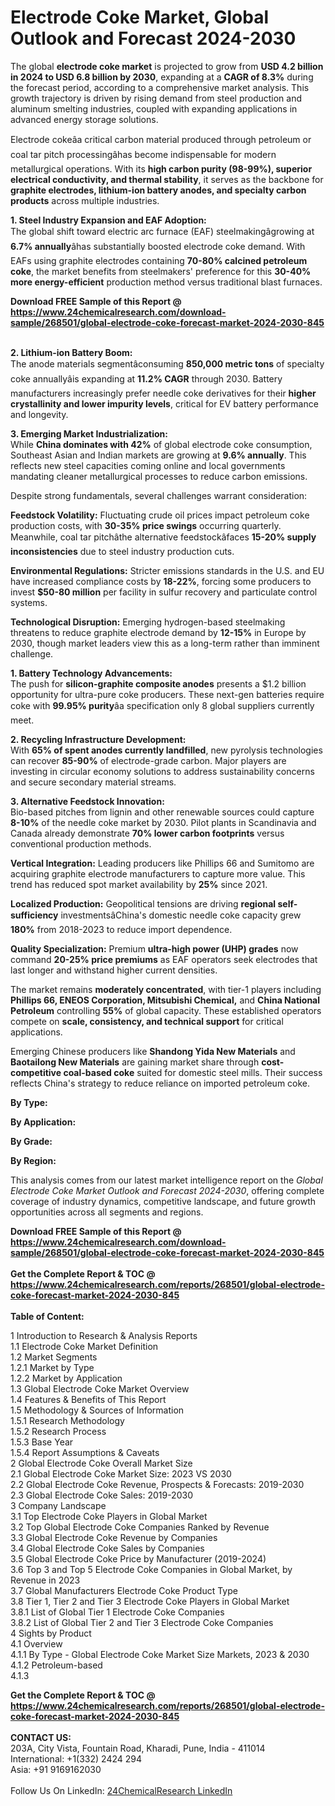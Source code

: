 <h1>Electrode Coke Market, Global Outlook and Forecast 2024-2030</h1><p>The global <strong>electrode coke market</strong> is projected to grow from <strong>USD 4.2 billion in 2024 to USD 6.8 billion by 2030</strong>, expanding at a <strong>CAGR of 8.3%</strong> during the forecast period, according to a comprehensive market analysis. This growth trajectory is driven by rising demand from steel production and aluminum smelting industries, coupled with expanding applications in advanced energy storage solutions.</p><p>Electrode cokeâa critical carbon material produced through petroleum or coal tar pitch processingâhas become indispensable for modern metallurgical operations. With its <strong>high carbon purity (98-99%), superior electrical conductivity, and thermal stability</strong>, it serves as the backbone for <strong>graphite electrodes, lithium-ion battery anodes, and specialty carbon products</strong> across multiple industries.</p><p><strong>1. Steel Industry Expansion and EAF Adoption:</strong><br>
The global shift toward electric arc furnace (EAF) steelmakingâgrowing at <strong>6.7% annually</strong>âhas substantially boosted electrode coke demand. With EAFs using graphite electrodes containing <strong>70-80% calcined petroleum coke</strong>, the market benefits from steelmakers' preference for this <strong>30-40% more energy-efficient</strong> production method versus traditional blast furnaces.</p><div><b>Download FREE Sample of this Report @ 
            <a href="https://www.24chemicalresearch.com/download-sample/268501/global-electrode-coke-forecast-market-2024-2030-845">
            https://www.24chemicalresearch.com/download-sample/268501/global-electrode-coke-forecast-market-2024-2030-845</a></b></div><br><p><strong>2. Lithium-ion Battery Boom:</strong><br>
The anode materials segmentâconsuming <strong>850,000 metric tons</strong> of specialty coke annuallyâis expanding at <strong>11.2% CAGR</strong> through 2030. Battery manufacturers increasingly prefer needle coke derivatives for their <strong>higher crystallinity and lower impurity levels</strong>, critical for EV battery performance and longevity.</p><p><strong>3. Emerging Market Industrialization:</strong><br>
While <strong>China dominates with 42%</strong> of global electrode coke consumption, Southeast Asian and Indian markets are growing at <strong>9.6% annually</strong>. This reflects new steel capacities coming online and local governments mandating cleaner metallurgical processes to reduce carbon emissions.</p><p>Despite strong fundamentals, several challenges warrant consideration:</p><p><strong>Feedstock Volatility:</strong> Fluctuating crude oil prices impact petroleum coke production costs, with <strong>30-35% price swings</strong> occurring quarterly. Meanwhile, coal tar pitchâthe alternative feedstockâfaces <strong>15-20% supply inconsistencies</strong> due to steel industry production cuts.</p><p><strong>Environmental Regulations:</strong> Stricter emissions standards in the U.S. and EU have increased compliance costs by <strong>18-22%</strong>, forcing some producers to invest <strong>$50-80 million</strong> per facility in sulfur recovery and particulate control systems.</p><p><strong>Technological Disruption:</strong> Emerging hydrogen-based steelmaking threatens to reduce graphite electrode demand by <strong>12-15%</strong> in Europe by 2030, though market leaders view this as a long-term rather than imminent challenge.</p><p><strong>1. Battery Technology Advancements:</strong><br>
The push for <strong>silicon-graphite composite anodes</strong> presents a $1.2 billion opportunity for ultra-pure coke producers. These next-gen batteries require coke with <strong>99.95% purity</strong>âa specification only 8 global suppliers currently meet.</p><p><strong>2. Recycling Infrastructure Development:</strong><br>
With <strong>65% of spent anodes currently landfilled</strong>, new pyrolysis technologies can recover <strong>85-90%</strong> of electrode-grade carbon. Major players are investing in circular economy solutions to address sustainability concerns and secure secondary material streams.</p><p><strong>3. Alternative Feedstock Innovation:</strong><br>
Bio-based pitches from lignin and other renewable sources could capture <strong>8-10%</strong> of the needle coke market by 2030. Pilot plants in Scandinavia and Canada already demonstrate <strong>70% lower carbon footprints</strong> versus conventional production methods.</p><p><strong>Vertical Integration:</strong> Leading producers like Phillips 66 and Sumitomo are acquiring graphite electrode manufacturers to capture more value. This trend has reduced spot market availability by <strong>25%</strong> since 2021.</p><p><strong>Localized Production:</strong> Geopolitical tensions are driving <strong>regional self-sufficiency</strong> investmentsâChina's domestic needle coke capacity grew <strong>180%</strong> from 2018-2023 to reduce import dependence.</p><p><strong>Quality Specialization:</strong> Premium <strong>ultra-high power (UHP) grades</strong> now command <strong>20-25% price premiums</strong> as EAF operators seek electrodes that last longer and withstand higher current densities.</p><p>The market remains <strong>moderately concentrated</strong>, with tier-1 players including <strong>Phillips 66, ENEOS Corporation, Mitsubishi Chemical,</strong> and <strong>China National Petroleum</strong> controlling <strong>55%</strong> of global capacity. These established operators compete on <strong>scale, consistency, and technical support</strong> for critical applications.</p><p>Emerging Chinese producers like <strong>Shandong Yida New Materials</strong> and <strong>Baotailong New Materials</strong> are gaining market share through <strong>cost-competitive coal-based coke</strong> suited for domestic steel mills. Their success reflects China's strategy to reduce reliance on imported petroleum coke.</p><p><strong>By Type:</strong></p><p><strong>By Application:</strong></p><p><strong>By Grade:</strong></p><p><strong>By Region:</strong></p><p>This analysis comes from our latest market intelligence report on the <em>Global Electrode Coke Market Outlook and Forecast 2024-2030</em>, offering complete coverage of industry dynamics, competitive landscape, and future growth opportunities across all segments and regions.</p><div><b>Download FREE Sample of this Report @ 
            <a href="https://www.24chemicalresearch.com/download-sample/268501/global-electrode-coke-forecast-market-2024-2030-845">
            https://www.24chemicalresearch.com/download-sample/268501/global-electrode-coke-forecast-market-2024-2030-845</a></b></div><br><div><b>Get the Complete Report & TOC @ 
            <a href="https://www.24chemicalresearch.com/reports/268501/global-electrode-coke-forecast-market-2024-2030-845">
            https://www.24chemicalresearch.com/reports/268501/global-electrode-coke-forecast-market-2024-2030-845</a></b></div><br>
            <b>Table of Content:</b><p>1 Introduction to Research & Analysis Reports<br />
    1.1 Electrode Coke Market Definition<br />
    1.2 Market Segments<br />
        1.2.1 Market by Type<br />
        1.2.2 Market by Application<br />
    1.3 Global Electrode Coke Market Overview<br />
    1.4 Features & Benefits of This Report<br />
    1.5 Methodology & Sources of Information<br />
        1.5.1 Research Methodology<br />
        1.5.2 Research Process<br />
        1.5.3 Base Year<br />
        1.5.4 Report Assumptions & Caveats<br />
2 Global Electrode Coke Overall Market Size<br />
    2.1 Global Electrode Coke Market Size: 2023 VS 2030<br />
    2.2 Global Electrode Coke Revenue, Prospects & Forecasts: 2019-2030<br />
    2.3 Global Electrode Coke Sales: 2019-2030<br />
3 Company Landscape<br />
    3.1 Top Electrode Coke Players in Global Market<br />
    3.2 Top Global Electrode Coke Companies Ranked by Revenue<br />
    3.3 Global Electrode Coke Revenue by Companies<br />
    3.4 Global Electrode Coke Sales by Companies<br />
    3.5 Global Electrode Coke Price by Manufacturer (2019-2024)<br />
    3.6 Top 3 and Top 5 Electrode Coke Companies in Global Market, by Revenue in 2023<br />
    3.7 Global Manufacturers Electrode Coke Product Type<br />
    3.8 Tier 1, Tier 2 and Tier 3 Electrode Coke Players in Global Market<br />
        3.8.1 List of Global Tier 1 Electrode Coke Companies<br />
        3.8.2 List of Global Tier 2 and Tier 3 Electrode Coke Companies<br />
4 Sights by Product<br />
    4.1 Overview<br />
        4.1.1 By Type - Global Electrode Coke Market Size Markets, 2023 & 2030<br />
        4.1.2 Petroleum-based<br />
        4.1.3</p><div><b>Get the Complete Report & TOC @ 
            <a href="https://www.24chemicalresearch.com/reports/268501/global-electrode-coke-forecast-market-2024-2030-845">
            https://www.24chemicalresearch.com/reports/268501/global-electrode-coke-forecast-market-2024-2030-845</a></b></div><br><b>CONTACT US:</b><br>
            203A, City Vista, Fountain Road, Kharadi, Pune, India - 411014<br>
            International: +1(332) 2424 294<br>
            Asia: +91 9169162030 <br><br>
            Follow Us On LinkedIn: <a href="https://www.linkedin.com/company/24chemicalresearch/">24ChemicalResearch LinkedIn</a>
